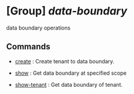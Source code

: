 # [Group] _data-boundary_

data boundary operations

## Commands

- [create](/Commands/data-boundary/_create.md)
: Create tenant to data boundary.

- [show](/Commands/data-boundary/_show.md)
: Get data boundary at specified scope

- [show-tenant](/Commands/data-boundary/_show-tenant.md)
: Get data boundary of tenant.
